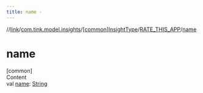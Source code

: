 ```yaml
---
title: name -
---
```

//[link](../../../index.md)/[com.tink.model.insights](../../index.md)/[[common]InsightType](../index.md)/[RATE_THIS_APP](index.md)/[name](name.md)



# name  
[common]  
Content  
val [name](name.md): [String](https://kotlinlang.org/api/latest/jvm/stdlib/kotlin/-string/index.html)  



